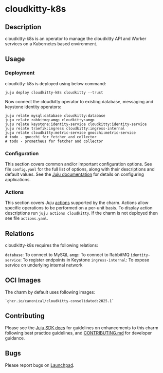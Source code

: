 # cloudkitty-k8s

## Description

cloudkitty-k8s is an operator to manage the cloudkitty API and Worker
services on a Kubernetes based environment.

## Usage

### Deployment

cloudkitty-k8s is deployed using below command:

    juju deploy cloudkitty-k8s cloudkitty --trust

Now connect the cloudkitty operator to existing database,
messaging and keystone identity operators:

    juju relate mysql:database cloudkitty:database
    juju relate rabbitmq:amqp cloudkitty:amqp
    juju relate keystone:identity-service cloudkitty:identity-service
    juju relate traefik:ingress cloudkitty:ingress-internal
    juju relate cloudkitty:metric-service gnocchi:metric-service
    # todo - gnocchi for fetcher and collector
    # todo - prometheus for fetcher and collector

### Configuration

This section covers common and/or important configuration options. See file
`config.yaml` for the full list of options, along with their descriptions and
default values. See the [Juju documentation][juju-docs-config-apps] for details
on configuring applications.

### Actions

This section covers Juju [actions][juju-docs-actions] supported by the charm.
Actions allow specific operations to be performed on a per-unit basis. To
display action descriptions run `juju actions cloudkitty`. If the charm is not
deployed then see file `actions.yaml`.

## Relations

cloudkitty-k8s requires the following relations:

`database`: To connect to MySQL
`amqp`: To connect to RabbitMQ
`identity-service`: To register endpoints in Keystone
`ingress-internal`: To expose service on underlying internal network

## OCI Images

The charm by default uses following images:

    `ghcr.io/canonical/cloudkitty-consolidated:2025.1`

## Contributing

Please see the [Juju SDK docs](https://juju.is/docs/sdk) for guidelines
on enhancements to this charm following best practice guidelines, and
[CONTRIBUTING.md](contributors-guide) for developer guidance.

## Bugs

Please report bugs on [Launchpad][lp-bugs-charm-cloudkitty-k8s].

<!-- LINKS -->

[contributors-guide]: https://opendev.org/openstack/charm-cloudkitty-k8s/src/branch/main/CONTRIBUTING.md
[juju-docs-actions]: https://jaas.ai/docs/actions
[juju-docs-config-apps]: https://juju.is/docs/configuring-applications
[lp-bugs-charm-cloudkitty-k8s]: https://bugs.launchpad.net/charm-cloudkitty-k8s/+filebug
